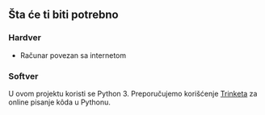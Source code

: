 ## Šta će ti biti potrebno

### Hardver

+ Računar povezan sa internetom

### Softver

U ovom projektu koristi se Python 3. Preporučujemo korišćenje [Trinketa](https://trinket.io/) za online pisanje kôda u Pythonu.